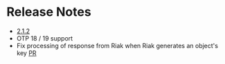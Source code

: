 Release Notes
=============

* [2.1.2](https://github.com/basho/riak-erlang-client/issues?q=milestone%3Ariak-erlang-client-2.1.2)
 * OTP 18 / 19 support
 * Fix processing of response from Riak when Riak generates an object's key [PR](https://github.com/basho/riak-erlang-client/pull/289)
